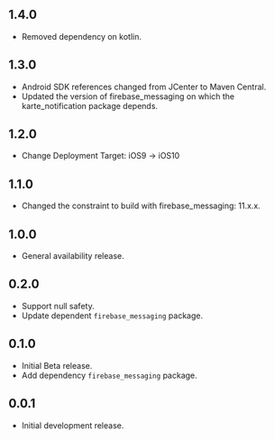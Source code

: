 ## 1.4.0

* Removed dependency on kotlin.

## 1.3.0

* Android SDK references changed from JCenter to Maven Central.
* Updated the version of firebase_messaging on which the karte_notification package depends.

## 1.2.0

* Change Deployment Target: iOS9 → iOS10

## 1.1.0

* Changed the constraint to build with firebase_messaging: 11.x.x.

## 1.0.0

* General availability release.

## 0.2.0

* Support null safety.
* Update dependent `firebase_messaging` package.

## 0.1.0

* Initial Beta release.
* Add dependency `firebase_messaging` package.

## 0.0.1

* Initial development release.
